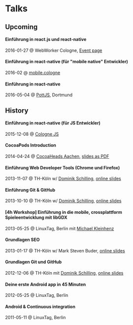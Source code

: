 # Talks

## Upcoming

#### Einführung in react.js und react-native

2016-01-27 @ WebWorker Cologne,
[Event page](http://www.meetup.com/de/WebWorker-Cologne/events/227777445/)

#### Einführung in react-native (für "mobile native" Entwickler)

2016-02 @ [mobile.cologne]()

#### Einführung in react-native

2016-05-04 @ [PottJS](http://pottjs.de/), Dortmund

## History

#### Einführung in react-native (für JS Entwickler)

2015-12-08 @ [Cologne JS](http://colognejs.de/)
<!-- [meetup.com](http://www.meetup.com/de/Cologne-js/events/227015933/) -->

#### CocoaPods Introduction

2014-04-24 @ [CocoaHeads Aachen](http://hci.rwth-aachen.de/cocoaheads),
[slides as PDF](http://hci.rwth-aachen.de/tiki-download_wiki_attachment.php?attId=2163&download=y)

#### Einführung Web Developer Tools (Chrome und Firefox)

2013-11-07 @ TH-Köln w/ [Dominik Schilling](https://twitter.com/ocean90),
[online slides](http://jerolimov.github.io/talks/2013-11-07-web-developer-tools/)

#### Einführung Git & GitHub

2013-10-10 @ TH-Köln w/ [Dominik Schilling](https://twitter.com/ocean90),
[online slides](http://jerolimov.github.io/talks/2013-10-10-git/)

#### [4h Workshop] Einführung in die mobile, crossplattform Spieleentwicklung mit libGDX

2013-05-25 @ LinuxTag, Berlin mit [Michael Kleinhenz](https://twitter.com/quendor)

#### Grundlagen SEO

2013-01-17 @ TH-Köln w/ Mark Steven Buder,
[online slides](http://jerolimov.github.io/talks/2013-01-17-seo/)

#### Grundlagen Git und GitHub

2012-12-06 @ TH-Köln mit [Dominik Schilling](https://twitter.com/ocean90),
[online slides](http://jerolimov.github.io/talks/2012-12-06-git-basics/)

#### Deine erste Android app in 45 Minuten

2012-05-25 @ LinuxTag, Berlin
<!-- [Program page](http://www.linuxtag.org/2012/de/program/program/vortragsdetails-talkid413.html) -->

#### Android & Continuous integration

2011-05-11 @ LinuxTag, Berlin
<!-- [Program page](http://www.linuxtag.org/2011/de/program/program/vortragsliste-talkid165.html) -->
